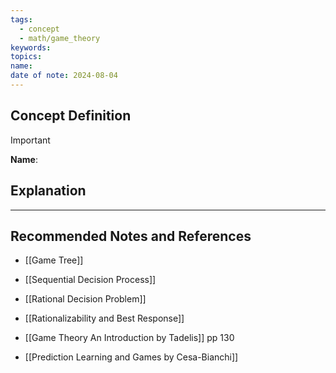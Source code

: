 ```yaml
---
tags:
  - concept
  - math/game_theory
keywords: 
topics: 
name: 
date of note: 2024-08-04
---
```


## Concept Definition

>[!important]
>**Name**: 



## Explanation





-----------
##  Recommended Notes and References


- [[Game Tree]]
- [[Sequential Decision Process]]


- [[Rational Decision Problem]]
- [[Rationalizability and Best Response]]

- [[Game Theory An Introduction by Tadelis]] pp 130
- [[Prediction Learning and Games by Cesa-Bianchi]]